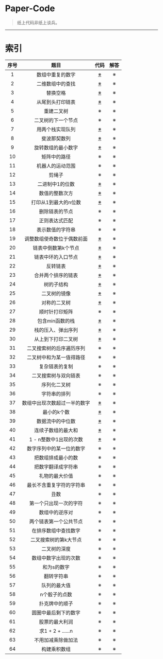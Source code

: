 # Paper-Code

> 纸上代码非纸上谈兵。

---

# 索引

| 序号 | 题目 | 代码 | 解答 |
|:----:|:----:|:----:|:----:| 
|1|数组中重复的数字|[※](https://github.com/linw7/Paper-Code/tree/master/code/1.数组中重复的数字.cpp)|※|
|2|二维数组中的查找|[※](https://github.com/linw7/Paper-Code/tree/master/code/2.二维数组中的查找.cpp)|※|
|3|替换空格|[※](https://github.com/linw7/Paper-Code/tree/master/code/3.替换空格.cpp)|※|
|4|从尾到头打印链表|[※](https://github.com/linw7/Paper-Code/tree/master/code/4.从尾到头打印链表.cpp)|※|
|5|重建二叉树|※|※|
|6|二叉树的下一个节点|※|※|
|7|用两个栈实现队列|[※](https://github.com/linw7/Paper-Code/tree/master/code/7.用两个栈实现队列.cpp)|※|
|8|斐波那契数列|[※](https://github.com/linw7/Paper-Code/tree/master/code/8.斐波那契数列.cpp)|※|
|9|旋转数组的最小数字|[※](https://github.com/linw7/Paper-Code/tree/master/code/9.旋转数组的最小数字.cpp)|※|
|10|矩阵中的路径|※|※|
|11|机器人的运动范围|※|※|
|12|剪绳子|※|※|
|13|二进制中1的位数|[※](https://github.com/linw7/Paper-Code/tree/master/code/13.二进制中1的个数.cpp)|※|
|14|数值的整数次方|[※](https://github.com/linw7/Paper-Code/tree/master/code/14.数值的整数次方.cpp)|※|
|15|打印从1到最大的n位数|[※](https://github.com/linw7/Paper-Code/tree/master/code/15.打印1到最大的n位数.cpp)|※|
|16|删除链表的节点|※|※|
|17|正则表达式匹配|※|※|
|18|表示数值的字符串|※|※|
|19|调整数组使奇数位于偶数前面|[※](https://github.com/linw7/Paper-Code/tree/master/code/19.调整数组顺序使奇数位于偶数前面.cpp)|※|
|20|链表中倒数第k个节点|[※](https://github.com/linw7/Paper-Code/tree/master/code/20.链表中倒数第k个结点.cpp)|※|
|21|链表中环的入口节点|[※](https://github.com/linw7/Paper-Code/tree/master/code/21.链表中环的入口节点.cpp)|※|
|22|反转链表|[※](https://github.com/linw7/Paper-Code/tree/master/code/22.反转链表.cpp)|※|
|23|合并两个排序的链表|[※](https://github.com/linw7/Paper-Code/tree/master/code/23.合并两个排序的链表.cpp)|※|
|24|树的子结构|[※](https://github.com/linw7/Paper-Code/tree/master/code/24.树的子结构.cpp)|※|
|25|二叉树的镜像|[※](https://github.com/linw7/Paper-Code/tree/master/code/25.二叉树镜像.cpp)|※|
|26|对称的二叉树|[※](https://github.com/linw7/Paper-Code/tree/master/code/26.对称的二叉树.cpp)|※|
|27|顺时针打印矩阵|※|※|
|28|包含min函数的栈|[※](https://github.com/linw7/Paper-Code/tree/master/code/28.包含min函数的栈.cpp)|※|
|29|栈的压入、弹出序列|[※](https://github.com/linw7/Paper-Code/tree/master/code/29.栈的压入弹出序列.cpp)|※|
|30|从上到下打印二叉树|[※](https://github.com/linw7/Paper-Code/tree/master/code/30.从上到下打印二叉树.cpp)|※|
|31|二叉搜索树的后序遍历序列|※|※|
|32|二叉树中和为某一值得路径|※|※|
|33|复杂链表的复制|※|※|
|34|二叉搜索树与双向链表|※|※|
|35|序列化二叉树|※|※|
|36|字符串的排列|※|※|
|37|数组中出现次数超过一半的数字|[※](https://github.com/linw7/Paper-Code/tree/master/code/37.出现次数超过一半的数字.cpp)|※|
|38|最小的k个数|[※](https://github.com/linw7/Paper-Code/tree/master/code/38.最小的k个数.cpp)|※|
|39|数据流中的中位数|[※](https://github.com/linw7/Paper-Code/tree/master/code/39.流数据中的中位数.cpp)|※|
|40|连续子数组的最大和|[※](https://github.com/linw7/Paper-Code/tree/master/code/40.连续子数组的最大和.cpp)|※|
|41|1 - n整数中1出现的次数|[※](https://github.com/linw7/Paper-Code/tree/master/code/41.整数中1出现的次数.cpp)|※|
|42|数字序列中的某一位的数字|※|※|
|43|把数组排成最小的数|※|※|
|44|把数字翻译成字符串|※|※|
|45|礼物的最大价值|※|※|
|46|最长不含重复字符的字符串|※|※|
|47|丑数|※|※|
|48|第一个只出现一次的字符|※|※|
|49|数组中的逆序对|※|※|
|50|两个链表第一个公共节点|※|※|
|51|在排序数组中查找数字|※|※|
|52|二叉搜索树的第k大节点|※|※|
|53|二叉树的深度|※|※|
|54|数组中数字出现的次数|※|※|
|55|和为s的数字|※|※|
|56|翻转字符串|※|※|
|57|队列的最大值|※|※|
|58|n个骰子的点数|※|※|
|59|扑克牌中的顺子|※|※|
|60|圆圈中最后剩下的数字|※|※|
|61|股票的最大利润|※|※|
|62|求1 + 2 + ......n|※|※|
|63|不用加减乘除做加法|※|※|
|64|构建乘积数组|※|※|
